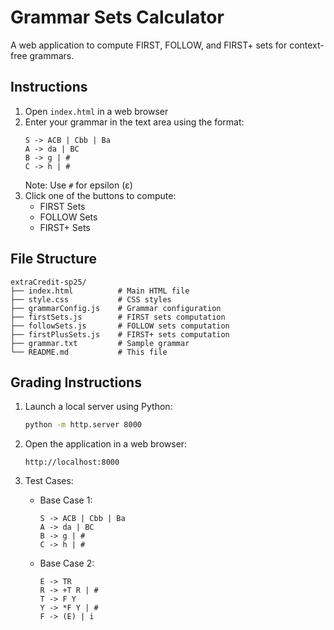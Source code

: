 # Grammar Sets Calculator

A web application to compute FIRST, FOLLOW, and FIRST+ sets for context-free grammars.

## Instructions

1. Open `index.html` in a web browser
2. Enter your grammar in the text area using the format:
   ```
   S -> ACB | Cbb | Ba
   A -> da | BC
   B -> g | #
   C -> h | #
   ```
   Note: Use `#` for epsilon (ε)
3. Click one of the buttons to compute:
   - FIRST Sets
   - FOLLOW Sets
   - FIRST+ Sets

## File Structure

```
extraCredit-sp25/
├── index.html          # Main HTML file
├── style.css           # CSS styles
├── grammarConfig.js    # Grammar configuration
├── firstSets.js        # FIRST sets computation
├── followSets.js       # FOLLOW sets computation
├── firstPlusSets.js    # FIRST+ sets computation
├── grammar.txt         # Sample grammar
└── README.md           # This file
```

## Grading Instructions

1. Launch a local server using Python:
   ```bash
   python -m http.server 8000
   ```

2. Open the application in a web browser:
   ```
   http://localhost:8000
   ```

3. Test Cases:
   - Base Case 1:
     ```
     S -> ACB | Cbb | Ba
     A -> da | BC
     B -> g | #
     C -> h | #
     ```
   - Base Case 2:
     ```
     E -> TR
     R -> +T R | #
     T -> F Y
     Y -> *F Y | #
     F -> (E) | i
     ``` 